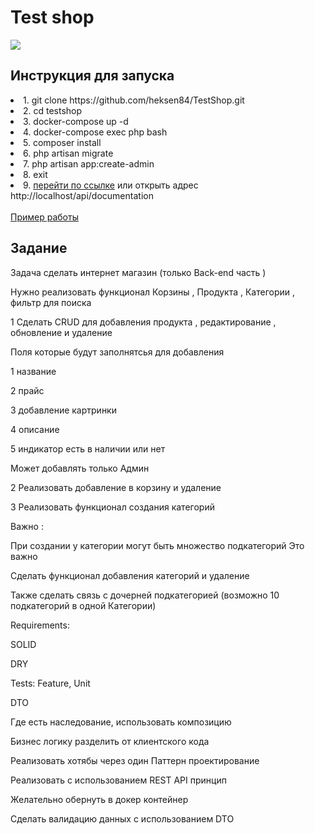 <h1>Test shop</h1>

<img src="http://195.2.81.181:8000/screen.png" />
<h2>Инструкция для запуска</h2>

<li>1. git clone https://github.com/heksen84/TestShop.git</li>
<li>2. cd testshop</li>
<li>3. docker-compose up -d</li>
<li>4. docker-compose exec php bash</li>
<li>5. composer install</li>
<li>6. php artisan migrate</li>
<li>7. php artisan app:create-admin</li>
<li>8. exit</li>
<li>9. <a href="http://localhost/api/documentation">перейти по ссылке</a> или открыть адрес http://localhost/api/documentation</li>
<br>
<a href="http://94.103.85.28/api/documentation">Пример работы</a>

<h2>Задание</h2>
<p>Задача сделать интернет магазин  (только Back-end часть )
<p>Нужно реализовать функционал Корзины , Продукта , Категории , фильтр для поиска 
<p>1 Сделать CRUD для добавления продукта , редактирование , обновление и удаление 
<p>Поля которые будут заполнятсья для добавления 
<p>1 название 
<p>2 прайс 
<p>3 добавление картринки 
<p>4 описание 
<p>5 индикатор есть в наличии или нет 
<p>Может добавлять только Админ 
<p>2 Реализовать добавление в корзину и удаление 
<p>3 Реализовать функционал создания категорий 
<p>Важно : 
<p>При создании у категории могут быть множество подкатегорий Это важно 
<p>Сделать функционал добавления категорий и удаление
<p>Также сделать связь с дочерней подкатегорией (возможно 10 подкатегорий в одной Категории)
<p>Requirements:
<p>SOLID
<p>DRY
<p>Tests: Feature, Unit
<p>DTO
<p>Где есть наследование, использовать композицию
<p>Бизнес логику разделить от клиентского кода
<p>Реализовать хотябы через один Паттерн проектирование
<p>Реализовать с использованием REST API принцип 
<p>Желательно обернуть в докер контейнер 
<p>Сделать валидацию данных с использованием DTO 
